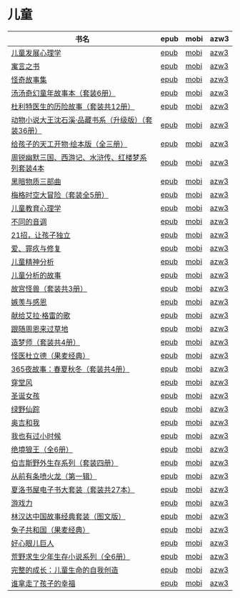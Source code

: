 # 儿童

| 书名 | epub | mobi | azw3 |
| --- | --- | --- | --- |
| [儿童发展心理学](http://ct.dalanmei.com/f/31084289-771247163-2328d1) | [epub](http://ct.dalanmei.com/f/31084289-771247163-2328d1) | [mobi](http://ct.dalanmei.com/f/31084289-771232094-9f63e5) | [azw3](http://ct.dalanmei.com/f/31084289-771238342-7db633) |
| [寓言之书](http://ct.dalanmei.com/f/31084289-771240488-7de957) | [epub](http://ct.dalanmei.com/f/31084289-771240488-7de957) | [mobi](http://ct.dalanmei.com/f/31084289-771228591-a1c217) | [azw3](http://ct.dalanmei.com/f/31084289-771232491-caa747) |
| [怪奇故事集](http://ct.dalanmei.com/f/31084289-570293049-c5ad75) | [epub](http://ct.dalanmei.com/f/31084289-570293049-c5ad75) | [mobi](http://ct.dalanmei.com/f/31084289-570171566-048aa1) | [azw3](http://ct.dalanmei.com/f/31084289-570361323-66aae8) |
| [汤汤奇幻童年故事本（套装6册）](http://ct.dalanmei.com/f/31084289-570301655-92b927) | [epub](http://ct.dalanmei.com/f/31084289-570301655-92b927) | [mobi](http://ct.dalanmei.com/f/31084289-570175515-fbf333) | [azw3](http://ct.dalanmei.com/f/31084289-570371008-38a338) |
| [杜利特医生的历险故事（套装共12册）](http://ct.dalanmei.com/f/31084289-570304565-45e557) | [epub](http://ct.dalanmei.com/f/31084289-570304565-45e557) | [mobi](http://ct.dalanmei.com/f/31084289-570178583-17248e) | [azw3](http://ct.dalanmei.com/f/31084289-570375975-7338a3) |
| [动物小说大王沈石溪·品藏书系（升级版）（套装36册）](http://ct.dalanmei.com/f/31084289-570312811-3aceb4) | [epub](http://ct.dalanmei.com/f/31084289-570312811-3aceb4) | [mobi](http://ct.dalanmei.com/f/31084289-570169791-b91907) | [azw3](http://ct.dalanmei.com/f/31084289-570378251-dde447) |
| [给孩子的天工开物·绘本版（全三册）](http://ct.dalanmei.com/f/31084289-570312827-417733) | [epub](http://ct.dalanmei.com/f/31084289-570312827-417733) | [mobi](http://ct.dalanmei.com/f/31084289-570169793-689087) | [azw3](http://ct.dalanmei.com/f/31084289-570378263-e67808) |
| [周锐幽默三国、西游记、水浒传、红楼梦系列套装4本](http://ct.dalanmei.com/f/31084289-572114987-72129a) | [epub](http://ct.dalanmei.com/f/31084289-572114987-72129a) | [mobi](http://ct.dalanmei.com/f/31084289-571710266-98deca) | [azw3](http://ct.dalanmei.com/f/31084289-572135452-0028cf) |
| [黑暗物质三部曲](http://ct.dalanmei.com/f/31084289-572120769-e25814) | [epub](http://ct.dalanmei.com/f/31084289-572120769-e25814) | [mobi](http://ct.dalanmei.com/f/31084289-571638902-4c4b53) | [azw3](http://ct.dalanmei.com/f/31084289-572181677-a7824d) |
| [梅格时空大冒险（套装全5册）](http://ct.dalanmei.com/f/31084289-572121022-b0f04d) | [epub](http://ct.dalanmei.com/f/31084289-572121022-b0f04d) | [mobi](http://ct.dalanmei.com/f/31084289-571638433-714500) | [azw3](http://ct.dalanmei.com/f/31084289-572182523-18777e) |
| [儿童教育心理学](http://ct.dalanmei.com/f/31084289-571807204-e8e43b) | [epub](http://ct.dalanmei.com/f/31084289-571807204-e8e43b) | [mobi](http://ct.dalanmei.com/f/31084289-571539286-b31627) | [azw3](http://ct.dalanmei.com/f/31084289-572196045-73263b) |
| [不同的音调](http://ct.dalanmei.com/f/31084289-571822537-cd528a) | [epub](http://ct.dalanmei.com/f/31084289-571822537-cd528a) | [mobi](http://ct.dalanmei.com/f/31084289-571549109-51147e) | [azw3](http://ct.dalanmei.com/f/31084289-572199615-3e3c4a) |
| [21招，让孩子独立](http://ct.dalanmei.com/f/31084289-571848122-c49224) | [epub](http://ct.dalanmei.com/f/31084289-571848122-c49224) | [mobi](http://ct.dalanmei.com/f/31084289-571550443-17b053) | [azw3](http://ct.dalanmei.com/f/31084289-572201609-68374e) |
| [爱、罪疚与修复](http://ct.dalanmei.com/f/31084289-571892820-ae1e9d) | [epub](http://ct.dalanmei.com/f/31084289-571892820-ae1e9d) | [mobi](http://ct.dalanmei.com/f/31084289-571553891-cbc793) | [azw3](http://ct.dalanmei.com/f/31084289-572202874-6bb1c2) |
| [儿童精神分析](http://ct.dalanmei.com/f/31084289-571897587-f188ff) | [epub](http://ct.dalanmei.com/f/31084289-571897587-f188ff) | [mobi](http://ct.dalanmei.com/f/31084289-571555263-717d9b) | [azw3](http://ct.dalanmei.com/f/31084289-572202897-df259b) |
| [儿童分析的故事](http://ct.dalanmei.com/f/31084289-571905429-0074e3) | [epub](http://ct.dalanmei.com/f/31084289-571905429-0074e3) | [mobi](http://ct.dalanmei.com/f/31084289-571555456-909d4c) | [azw3](http://ct.dalanmei.com/f/31084289-572202943-1c747a) |
| [故宫怪兽（套装共3册）](http://ct.dalanmei.com/f/31084289-571908558-cb862f) | [epub](http://ct.dalanmei.com/f/31084289-571908558-cb862f) | [mobi](http://ct.dalanmei.com/f/31084289-571555631-1b4183) | [azw3](http://ct.dalanmei.com/f/31084289-572203095-25189b) |
| [嫉羡与感恩](http://ct.dalanmei.com/f/31084289-571908655-e92ad6) | [epub](http://ct.dalanmei.com/f/31084289-571908655-e92ad6) | [mobi](http://ct.dalanmei.com/f/31084289-571555644-391deb) | [azw3](http://ct.dalanmei.com/f/31084289-572203105-c1b882) |
| [献给艾拉·格雷的歌](http://ct.dalanmei.com/f/31084289-571737328-ffd53f) | [epub](http://ct.dalanmei.com/f/31084289-571737328-ffd53f) | [mobi](http://ct.dalanmei.com/f/31084289-571604022-5df9c0) | [azw3](http://ct.dalanmei.com/f/31084289-571916454-405381) |
| [跟随周恩来过草地](http://ct.dalanmei.com/f/31084289-571737382-d751cf) | [epub](http://ct.dalanmei.com/f/31084289-571737382-d751cf) | [mobi](http://ct.dalanmei.com/f/31084289-571603883-8a7938) | [azw3](http://ct.dalanmei.com/f/31084289-571916551-0523bc) |
| [造梦师（套装共4册）](http://ct.dalanmei.com/f/31084289-571737386-53ef65) | [epub](http://ct.dalanmei.com/f/31084289-571737386-53ef65) | [mobi](http://ct.dalanmei.com/f/31084289-571603877-99e2bc) | [azw3](http://ct.dalanmei.com/f/31084289-571916565-eadff7) |
| [怪医杜立德（果麦经典）](http://ct.dalanmei.com/f/31084289-572129432-b13770) | [epub](http://ct.dalanmei.com/f/31084289-572129432-b13770) | [mobi](http://ct.dalanmei.com/f/31084289-571593822-18f9d9) | [azw3](http://ct.dalanmei.com/f/31084289-571986174-f9dd14) |
| [365夜故事：春夏秋冬（套装共4册）](http://ct.dalanmei.com/f/31084289-571792922-9a4853) | [epub](http://ct.dalanmei.com/f/31084289-571792922-9a4853) | [mobi](http://ct.dalanmei.com/f/31084289-571527669-c5d3df) | [azw3](http://ct.dalanmei.com/f/31084289-571987286-5674b4) |
| [穿堂风](http://ct.dalanmei.com/f/31084289-571814594-ae63b5) | [epub](http://ct.dalanmei.com/f/31084289-571814594-ae63b5) | [mobi](http://ct.dalanmei.com/f/31084289-571543967-563c7c) | [azw3](http://ct.dalanmei.com/f/31084289-572015722-27639b) |
| [圣诞女孩](http://ct.dalanmei.com/f/31084289-571816094-c26efe) | [epub](http://ct.dalanmei.com/f/31084289-571816094-c26efe) | [mobi](http://ct.dalanmei.com/f/31084289-571547147-743adf) | [azw3](http://ct.dalanmei.com/f/31084289-572052336-b65dfe) |
| [绿野仙踪](http://ct.dalanmei.com/f/31084289-571854434-e11ca0) | [epub](http://ct.dalanmei.com/f/31084289-571854434-e11ca0) | [mobi](http://ct.dalanmei.com/f/31084289-571550876-0d5511) | [azw3](http://ct.dalanmei.com/f/31084289-572067480-e7e240) |
| [奥吉和我](None) | [epub](None) | [mobi](None) | [azw3](None) |
| [我也有过小时候](http://ct.dalanmei.com/f/31084289-571918970-7128d4) | [epub](http://ct.dalanmei.com/f/31084289-571918970-7128d4) | [mobi](http://ct.dalanmei.com/f/31084289-571558862-23f18c) | [azw3](http://ct.dalanmei.com/f/31084289-572076060-c809ab) |
| [绝境狼王（全6册）](http://ct.dalanmei.com/f/31084289-571736379-98bca4) | [epub](http://ct.dalanmei.com/f/31084289-571736379-98bca4) | [mobi](http://ct.dalanmei.com/f/31084289-571582705-f60a66) | [azw3](http://ct.dalanmei.com/f/31084289-571856552-6ba212) |
| [伯吉斯野外生存系列（套装四册）](None) | [epub](None) | [mobi](None) | [azw3](None) |
| [从前有条喷火龙（第一辑）](http://ct.dalanmei.com/f/31084289-571773756-3dd23d) | [epub](http://ct.dalanmei.com/f/31084289-571773756-3dd23d) | [mobi](http://ct.dalanmei.com/f/31084289-571495784-4bb897) | [azw3](http://ct.dalanmei.com/f/31084289-571870598-602714) |
| [夏洛书屋电子书大套装（套装共27本）](http://ct.dalanmei.com/f/31084289-571775141-f8529c) | [epub](http://ct.dalanmei.com/f/31084289-571775141-f8529c) | [mobi](http://ct.dalanmei.com/f/31084289-571500016-b3e59f) | [azw3](http://ct.dalanmei.com/f/31084289-571874867-da21d1) |
| [游戏力](http://ct.dalanmei.com/f/31084289-571777077-ce15c5) | [epub](http://ct.dalanmei.com/f/31084289-571777077-ce15c5) | [mobi](http://ct.dalanmei.com/f/31084289-571513791-4f3991) | [azw3](http://ct.dalanmei.com/f/31084289-571876345-ab0a8b) |
| [林汉达中国故事经典套装（图文版）](http://ct.dalanmei.com/f/31084289-571781864-820197) | [epub](http://ct.dalanmei.com/f/31084289-571781864-820197) | [mobi](http://ct.dalanmei.com/f/31084289-571422857-3c0af9) | [azw3](http://ct.dalanmei.com/f/31084289-571882942-757203) |
| [兔子共和国（果麦经典）](http://ct.dalanmei.com/f/31084289-571785114-9bfc75) | [epub](http://ct.dalanmei.com/f/31084289-571785114-9bfc75) | [mobi](http://ct.dalanmei.com/f/31084289-571451499-5d3481) | [azw3](http://ct.dalanmei.com/f/31084289-571885372-4e9da0) |
| [好心眼儿巨人](http://ct.dalanmei.com/f/31084289-571787001-844787) | [epub](http://ct.dalanmei.com/f/31084289-571787001-844787) | [mobi](http://ct.dalanmei.com/f/31084289-571453244-d9973d) | [azw3](http://ct.dalanmei.com/f/31084289-571886090-dcb55a) |
| [荒野求生少年生存小说系列（全6册）](http://ct.dalanmei.com/f/31084289-571787304-6f346c) | [epub](http://ct.dalanmei.com/f/31084289-571787304-6f346c) | [mobi](http://ct.dalanmei.com/f/31084289-571453737-fd9121) | [azw3](http://ct.dalanmei.com/f/31084289-571887203-73af12) |
| [完整的成长：儿童生命的自我创造](http://ct.dalanmei.com/f/31084289-571787603-2427ed) | [epub](http://ct.dalanmei.com/f/31084289-571787603-2427ed) | [mobi](http://ct.dalanmei.com/f/31084289-571454304-0c6ab8) | [azw3](http://ct.dalanmei.com/f/31084289-571887875-18a9c7) |
| [谁拿走了孩子的幸福](http://ct.dalanmei.com/f/31084289-571787605-92f531) | [epub](http://ct.dalanmei.com/f/31084289-571787605-92f531) | [mobi](http://ct.dalanmei.com/f/31084289-571454310-b0711e) | [azw3](http://ct.dalanmei.com/f/31084289-571887884-3ccf6d) |
